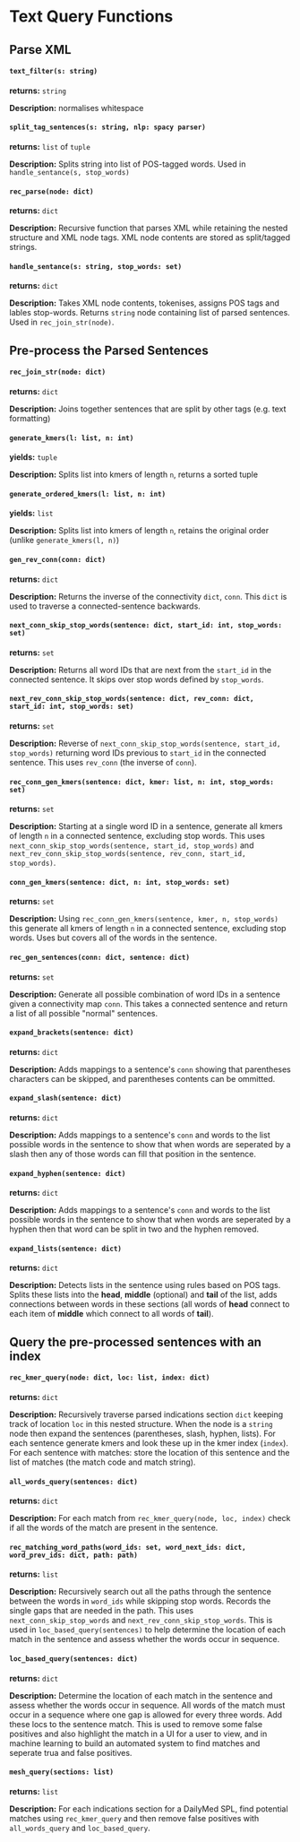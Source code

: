 # Text Query Functions

## Parse XML

#### `text_filter(s: string)`

**returns:** `string`

**Description:** normalises whitespace

#### `split_tag_sentences(s: string, nlp: spacy parser)`

**returns:** `list` of `tuple`

**Description:** Splits string into list of POS-tagged words. Used in `handle_sentance(s, stop_words)`

#### `rec_parse(node: dict)`

**returns:** `dict`

**Description:** Recursive function that parses XML while retaining the nested structure and XML node tags. XML node contents are stored as split/tagged strings.

#### `handle_sentance(s: string, stop_words: set)`

**returns:** `dict`

**Description:** Takes XML node contents, tokenises, assigns POS tags and lables stop-words. Returns `string` node containing list of parsed sentences. Used in `rec_join_str(node)`.

## Pre-process the Parsed Sentences

#### `rec_join_str(node: dict)`

**returns:** `dict`

**Description:** Joins together sentences that are split by other tags (e.g. text formatting)

#### `generate_kmers(l: list, n: int)`

**yields:** `tuple`

**Description:** Splits list into kmers of length `n`, returns a sorted tuple

#### `generate_ordered_kmers(l: list, n: int)`

**yields:** `list`

**Description:** Splits list into kmers of length `n`, retains the original order (unlike `generate_kmers(l, n)`)

#### `gen_rev_conn(conn: dict)`

**returns:** `dict`

**Description:** Returns the inverse of the connectivity `dict`, `conn`. This `dict` is used to traverse a connected-sentence backwards.

#### `next_conn_skip_stop_words(sentence: dict, start_id: int, stop_words: set)`

**returns:** `set`

**Description:** Returns all word IDs that are next from the `start_id` in the connected sentence. It skips over stop words defined by `stop_words`.

#### `next_rev_conn_skip_stop_words(sentence: dict, rev_conn: dict, start_id: int, stop_words: set)`

**returns:** `set`

**Description:** Reverse of `next_conn_skip_stop_words(sentence, start_id, stop_words)` returning word IDs previous to `start_id` in the connected sentence. This uses `rev_conn` (the inverse of `conn`).

#### `rec_conn_gen_kmers(sentence: dict, kmer: list, n: int, stop_words: set)`

**returns:** `set`

**Description:** Starting at a single word ID in a sentence, generate all kmers of length `n` in a connected sentence, excluding stop words. This uses `next_conn_skip_stop_words(sentence, start_id, stop_words)` and `next_rev_conn_skip_stop_words(sentence, rev_conn, start_id, stop_words)`. 

#### `conn_gen_kmers(sentence: dict, n: int, stop_words: set)`

**returns:** `set`

**Description:** Using `rec_conn_gen_kmers(sentence, kmer, n, stop_words)` this generate all kmers of length `n` in a connected sentence, excluding stop words. Uses  but covers all of the words in the sentence.

#### `rec_gen_sentences(conn: dict, sentence: dict)`

**returns:** `set`

**Description:** Generate all possible combination of word IDs in a sentence given a connectivity map `conn`. This takes a connected sentence and return a list of all possible "normal" sentences.

#### `expand_brackets(sentence: dict)`

**returns:** `dict`

**Description:** Adds mappings to a sentence's `conn` showing that parentheses characters can be skipped, and parentheses contents can be ommitted.

#### `expand_slash(sentence: dict)`

**returns:** `dict`

**Description:** Adds mappings to a sentence's `conn` and words to the list possible words in the sentence to show that when words are seperated by a slash then any of those words can fill that position in the sentence.

#### `expand_hyphen(sentence: dict)`

**returns:** `dict`

**Description:** Adds mappings to a sentence's `conn` and words to the list possible words in the sentence to show that when words are seperated by a hyphen then that word can be split in two and the hyphen removed.

#### `expand_lists(sentence: dict)`

**returns:** `dict`

**Description:** Detects lists in the sentence using rules based on POS tags. Splits these lists into the **head**, **middle** (optional) and **tail** of the list, adds connections between words in these sections (all words of **head** connect to each item of **middle** which connect to all words of **tail**).


## Query the pre-processed sentences with an index

#### `rec_kmer_query(node: dict, loc: list, index: dict)`

**returns:** `dict`

**Description:** Recursively traverse parsed indications section `dict` keeping track of location `loc` in this nested structure. When the node is a `string` node then expand the sentences (parentheses, slash, hyphen, lists). For each sentence generate kmers and look these up in the kmer index (`index`). For each sentence with matches: store the location of this sentence and the list of matches (the match code and match string).

#### `all_words_query(sentences: dict)`

**returns:** `dict`

**Description:** For each match from `rec_kmer_query(node, loc, index)` check if all the words of the match are present in the sentence.

#### `rec_matching_word_paths(word_ids: set, word_next_ids: dict, word_prev_ids: dict, path: path)`

**returns:** `list`

**Description:** Recursively search out all the paths through the sentence between the words in `word_ids` while skipping stop words. Records the single gaps that are needed in the path. This uses `next_conn_skip_stop_words` and `next_rev_conn_skip_stop_words`. This is used in `loc_based_query(sentences)` to help determine the location of each match in the sentence and assess whether the words occur in sequence.

#### `loc_based_query(sentences: dict)`

**returns:** `dict`

**Description:** Determine the location of each match in the sentence and assess whether the words occur in sequence. All words of the match must occur in a sequence where one gap is allowed for every three words. Add these locs to the sentence match. This is used to remove some false positives and also highlight the match in a UI for a user to view, and in machine learning to build an automated system to find matches and seperate trua and false positives. 

#### `mesh_query(sections: list)`

**returns:** `list`

**Description:** For each indications section for a DailyMed SPL, find potential matches using `rec_kmer_query` and then remove false positives with `all_words_query` and `loc_based_query`. 